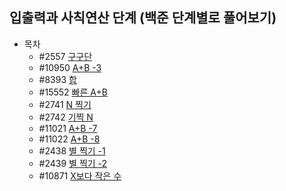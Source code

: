 ## 입출력과 사칙연산 단계 (백준 단계별로 풀어보기)

* 목차
  * #2557   [구구단](https://www.acmicpc.net/problem/2739)
  * #10950  [A+B -3](https://www.acmicpc.net/problem/10950)
  * #8393   [합](https://www.acmicpc.net/problem/8393)
  * #15552  [빠른 A+B](https://www.acmicpc.net/problem/10172)
  * #2741   [N 찍기](https://www.acmicpc.net/problem/2741)
  * #2742   [기찍 N](https://www.acmicpc.net/problem/2742)
  * #11021  [A+B -7](https://www.acmicpc.net/problem/11021)
  * #11022  [A+B -8](https://www.acmicpc.net/problem/11022)
  * #2438   [별 찍기 -1](https://www.acmicpc.net/problem/2438)
  * #2439   [별 찍기 -2](https://www.acmicpc.net/problem/2439)
  * #10871  [X보다 작은 수](https://www.acmicpc.net/problem/10871)
